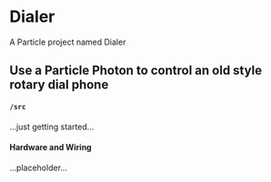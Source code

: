 # Dialer

A Particle project named Dialer

## Use a Particle Photon to control an old style rotary dial phone

#### ```/src``` 

...just getting started...

#### Hardware and Wiring

...placeholder...
